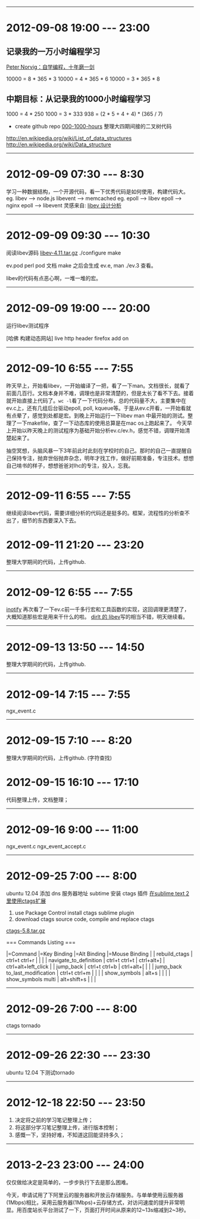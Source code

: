 
--------------------------------------------------------------------------------
# 2012-09-08 19:00 --- 23:00
## 记录我的一万小时编程学习
[Peter Norvig：自学编程，十年磨一剑](http://developer.51cto.com/art/201208/354942.htm)

10000 = 8 * 365 * 3
10000 = 4 * 365 * 6
10000 = 3 * 365 * 8

## 中期目标：从记录我的1000小时编程学习

1000 = 4 * 250
1000 = 3 * 333
938 = (2 * 5 + 4 + 4) * (365 / 7)

* create github repo [000-1000-hours](https://github.com/sfoolish/000-1000-hours)
整理大四期间接的二叉树代码

http://en.wikipedia.org/wiki/List_of_data_structures
http://en.wikipedia.org/wiki/Data_structure

--------------------------------------------------------------------------------
# 2012-09-09 07:30 --- 8:30
学习一种数据结构，一个开源代码，看一下优秀代码是如何使用，构建代码大。
eg. libev --> node.js  libevent --> memcached
eg. epoll --> libev epoll --> nginx epoll --> libevent
灵感来自: [libev 设计分析](http://cnodejs.org/topic/4f16442ccae1f4aa270010a3)

--------------------------------------------------------------------------------
# 2012-09-09 09:30 --- 10:30 
阅读libev源码
[libev-4.11.tar.gz](http://dist.schmorp.de/libev/libev-4.11.tar.gz)
./configure
make

ev.pod perl pod 文档
make 之后会生成 ev.e, man ./ev.3 查看。

libev的代码有点恶心啊，一堆一堆的宏。

--------------------------------------------------------------------------------
# 2012-09-09 19:00 --- 20:00

运行libev测试程序

[哈佛 构建动态网站]
live http header firefox add on

--------------------------------------------------------------------------------
# 2012-09-10 6:55 --- 7:55
昨天早上，开始看libev，一开始编译了一把，看了一下man。文档很长，就看了前面几百行。文档本身并不难，调理也是非常清楚的，但是太长了看不下去。接着就开始直接上代码了。`wc -l`看了一下代码分布，总的代码量不大，主要集中在ev.c上，还有几组后台驱动epoll, poll, kqueue等。于是从ev.c开看，一开始看就有点晕了，感觉到处都是宏。到晚上开始运行一下libev man 中最开始的测试。整理了一下makefile，查了一下动态库的使用总算是在mac os上跑起来了。
今天早上开始以昨天晚上的测试程序为基础开始分析ev.c/ev.h，感觉不错，调理开始清楚起来了。

抽空冥想，头脑风暴一下3年前此时此刻在学校时的自己。那时的自己一直提醒自己保持专注，抛弃世俗抛弃杂念，明年才找工作，做好前期准备，专注技术。想想自己啃书的样子，想想爸爸对lhc的专注，投入，忘我。

--------------------------------------------------------------------------------
# 2012-09-11 6:55 --- 7:55
继续阅读libev代码，需要详细分析的代码还是挺多的。框架，流程性的分析查不出了，细节的东西要深入下去。

# 2012-09-11 21:20 --- 23:20
整理大学期间的代码，上传github.

--------------------------------------------------------------------------------
# 2012-09-12 6:55 --- 7:55
[inotify](http://baike.baidu.com/view/2645027.htm)
再次看了一下ev.c前一千多行宏和工具函数的实现，这回调理更清楚了，大概知道那些宏是用来干什么的啦。
[dirlt 的 libev](www.cnblogs.com/dirlt/archive/2011/09/07/2169344.html)写的相当不错，明天继续看。

--------------------------------------------------------------------------------
# 2012-09-13 13:50 --- 14:50
整理大学期间的代码，上传github.

--------------------------------------------------------------------------------
# 2012-09-14 7:15 --- 7:55
ngx_event.c

--------------------------------------------------------------------------------
# 2012-09-15 7:10 --- 8:20
整理大学期间的代码，上传github. (字符查找)
# 2012-09-15 16:10 --- 17:10
代码整理上传，文档整理；

--------------------------------------------------------------------------------
# 2012-09-16 9:00 --- 11:00
ngx_event.c
ngx_event_accept.c

--------------------------------------------------------------------------------
# 2012-09-25 7:00 --- 8:00
ubuntu 12.04 添加 dns 服务器地址
subtime 安装 ctags 插件
[在sublime text 2里使用ctags扩展](http://www.leonzhang.com/2012/01/11/using-ctags-in-sublime-text-2/)
1. use Package Control install ctags sublime plugin
2. download ctags source code, compile and replace ctags

[ctags-5.8.tar.gz](http://prdownloads.sourceforge.net/ctags/ctags-5.8.tar.gz)

=== Commands Listing ===

|=Command                        |=Key Binding            |=Alt Binding       |=Mouse Binding       |
| rebuild_ctags                  | ctrl+t ctrl+r          |                   |                     |
| navigate_to_definition         | ctrl+t ctrl+t          | ctrl+alt+]        | ctrl+alt+left_click |
| jump_back                      | ctrl+t ctrl+b          | ctrl+alt+[        |                     |
| jump_back to_last_modification | ctrl+t ctrl+m          |                   |                     |
| show_symbols                   | alt+s                  |                   |                     |
| show_symbols multi             | alt+shift+s            |                   |                     |

--------------------------------------------------------------------------------
# 2012-09-26 7:00 --- 8:00
ctags
tornado

--------------------------------------------------------------------------------
# 2012-09-26 22:30 --- 23:30
ubuntu 12.04 下测试tornado

--------------------------------------------------------------------------------
# 2012-12-18 22:50 --- 23:50
1. 决定将之前的学习笔记整理上传；
2. 将这部分学习笔记整理上传，进行版本控制；
3. 感慨一下，坚持好难，不知道这回能坚持多久；

--------------------------------------------------------------------------------
# 2013-2-23 23:00 --- 24:00
仅仅做给决定是简单的，一步步执行下去是那么困难。

今天，申请试用了下阿里云的服务器和开放云存储服务。与单单使用云服务器(1Mbps)相比，采用云服务器(1Mbps)+云存储方式，对访问速度的提升非常明显。用百度站长平台测试了一下，页面打开时间从原来的12~13s缩减到2~3秒。

